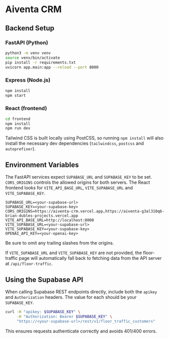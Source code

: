 # Aiventa CRM

## Backend Setup

### FastAPI (Python)

```bash
python3 -m venv venv
source venv/bin/activate
pip install -r requirements.txt
uvicorn app.main:app --reload --port 8000
```

### Express (Node.js)

```bash
npm install
npm start
```

### React (frontend)

```bash
cd frontend
npm install
npm run dev
```

Tailwind CSS is built locally using PostCSS, so running `npm install` will also
install the necessary dev dependencies (`tailwindcss`, `postcss` and
`autoprefixer`).

## Environment Variables

The FastAPI services expect `SUPABASE_URL` and `SUPABASE_KEY` to be set. `CORS_ORIGINS` controls the allowed origins for both servers. The React frontend looks for `VITE_API_BASE_URL`, `VITE_SUPABASE_URL` and `VITE_SUPABASE_KEY`.

```env
SUPABASE_URL=<your-supabase-url>
SUPABASE_KEY=<your-supabase-key>
CORS_ORIGINS=https://aiventa-crm.vercel.app,https://aiventa-g3al310q6-brian-dubles-projects.vercel.app
VITE_API_BASE_URL=http://localhost:8000
VITE_SUPABASE_URL=<your-supabase-url>
VITE_SUPABASE_KEY=<your-supabase-key>
OPENAI_API_KEY=<your-openai-key>
```

Be sure to omit any trailing slashes from the origins.

If `VITE_SUPABASE_URL` and `VITE_SUPABASE_KEY` are not provided, the
floor-traffic page will automatically fall back to fetching data from the API
server at `/api/floor-traffic`.

## Using the Supabase API

When calling Supabase REST endpoints directly, include both the `apikey` and
`Authorization` headers. The value for each should be your `SUPABASE_KEY`.

```bash
curl -H "apikey: $SUPABASE_KEY" \
     -H "Authorization: Bearer $SUPABASE_KEY" \
     "https://<your-supabase-url>/rest/v1/floor_traffic_customers"
```

This ensures requests authenticate correctly and avoids 401/400 errors.

